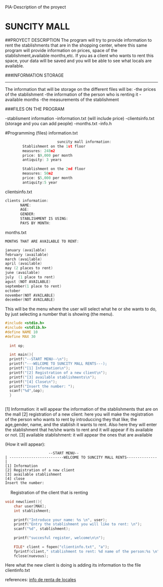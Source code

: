 PIA-Description of the proyect

# SUNCITY MALL 



##PROYECT DESCRIPTION 
The program will try to provide information to rent the stablishments that are in the shopping center, where this same program will provide information on prices, space of the stablishment,available months,etc.
If you as a client who wants to rent this space, your data will be saved and you will be able to see what locals are available.


###INFORMATION STORAGE
                
----
The information that will be storage on the different files will be:
-the prices of the stablishment 
-the information of the person who is renting it 
-available months 
-the measurements of the stablishment 

###FILES ON THE PROGRAM

-stablisment information
-information.txt  (will include price)
-clientsinfo.txt  (storage and you can add people)
-months.txt
-info.h


#Programming (files)
information.txt
```c
					    suncity mall information: 
		Stablishment on the 1st floor
		measures: 248m2
		price: $9,000 per month 
		antiquity: 3 years 
	
		Stablishment on the 2nd floor
		measures: 50m2
		price: $5,000 per month
		antiquity:5 year
```

clientsinfo.txt
 ```c
clients information:
		NAME:
		AGE:
		GENDER:
		STABLISHMENT IS USING:
		PAYS BY MONTH: 
```

months.txt
```c
MONTHS THAT ARE AVAILABLE TO RENT:

january (available)
february (available)
march (available)
april (available)
may (2 places to rent)
june (available)
july  (1 place to rent)
agust (NOT AVAILABLE)
september(1 place to rent)
october
november(NOT AVAILABLE)
december(NOT AVAILABLE)

```
This will be the menu where the user will select what he or she wants to do, by just selecting a number that is showing (the menu).

  ```c
#include <stdio.h>
#include <stdlib.h>
#define NAME 10
#define MAX 30
	
	int op;
	
	int main(){
	printf("--START MENU--\n");
	printf("---WELCOME TO SUNCITY MALL RENTS---);
	printf("[1] Information\n");
	printf("[2] Registration of a new client\n");
	printf("[3] available stablishments\n");
	printf("[4] Close\n");
 	printf("Insert the number: ");
	scanf("%d",&op);
	}
    
```
 [1] Information: it will appear the information of the stablishments that are on the mall
 [2] registration of a new client: here you will make the registration of the person who wants to rent by introduccing they that like; the age,gender, name, and the stablish it wants to rent. Also here they will enter the stablishment that he/she wants to rent and it will appear if its available or not.
 [3] available stablishment: it will appear the ones that are available
    
(How it will appear):

    				    --START MENU--
    | -------------------------WELCOME TO SUNCITY MALL RENTS--------------|
    [1] Information
    [2] Registration of a new client 
    [3] available stablishment
    [4] close 
	Insert the number: 

　
Registration of the client that is renting
```c
void newclient(){
    char user[MAX];
    int stablishment;
    
    printf("Introduce your name: %s \n", user);
    printf("Entry the stablishment you will like to rent: \n");
    scanf("%d", stablishment);
    
    printf("succesful register, welcome\n\n");
   
    FILE* client = fopen("clientinfo.txt", "a");
    fprintf(client," stablishment to rent: %d name of the person:%s \n",stablishment, user);
    fclose(nuevous);
```
Here what the new client is doing is adding its information to the file clientinfo.txt

references:
[info de renta de locales](https://inmuebles.mercadolibre.com.mx/locales-comerciales/renta-local-paseo-la-fe-san-nicolas-de-los-garzahttp:// "references")


